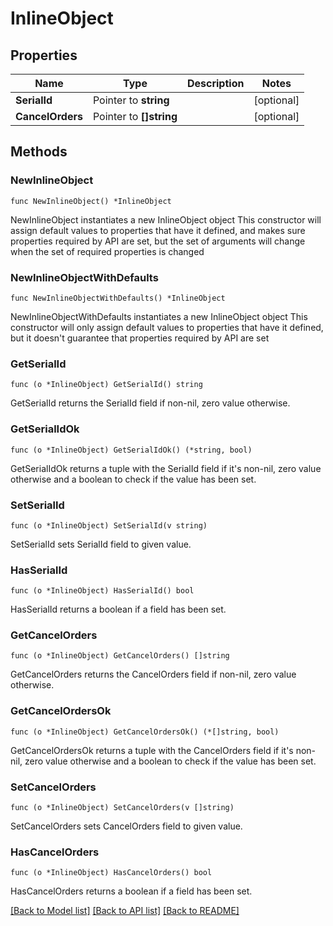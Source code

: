 # InlineObject

## Properties

Name | Type | Description | Notes
------------ | ------------- | ------------- | -------------
**SerialId** | Pointer to **string** |  | [optional] 
**CancelOrders** | Pointer to **[]string** |  | [optional] 

## Methods

### NewInlineObject

`func NewInlineObject() *InlineObject`

NewInlineObject instantiates a new InlineObject object
This constructor will assign default values to properties that have it defined,
and makes sure properties required by API are set, but the set of arguments
will change when the set of required properties is changed

### NewInlineObjectWithDefaults

`func NewInlineObjectWithDefaults() *InlineObject`

NewInlineObjectWithDefaults instantiates a new InlineObject object
This constructor will only assign default values to properties that have it defined,
but it doesn't guarantee that properties required by API are set

### GetSerialId

`func (o *InlineObject) GetSerialId() string`

GetSerialId returns the SerialId field if non-nil, zero value otherwise.

### GetSerialIdOk

`func (o *InlineObject) GetSerialIdOk() (*string, bool)`

GetSerialIdOk returns a tuple with the SerialId field if it's non-nil, zero value otherwise
and a boolean to check if the value has been set.

### SetSerialId

`func (o *InlineObject) SetSerialId(v string)`

SetSerialId sets SerialId field to given value.

### HasSerialId

`func (o *InlineObject) HasSerialId() bool`

HasSerialId returns a boolean if a field has been set.

### GetCancelOrders

`func (o *InlineObject) GetCancelOrders() []string`

GetCancelOrders returns the CancelOrders field if non-nil, zero value otherwise.

### GetCancelOrdersOk

`func (o *InlineObject) GetCancelOrdersOk() (*[]string, bool)`

GetCancelOrdersOk returns a tuple with the CancelOrders field if it's non-nil, zero value otherwise
and a boolean to check if the value has been set.

### SetCancelOrders

`func (o *InlineObject) SetCancelOrders(v []string)`

SetCancelOrders sets CancelOrders field to given value.

### HasCancelOrders

`func (o *InlineObject) HasCancelOrders() bool`

HasCancelOrders returns a boolean if a field has been set.


[[Back to Model list]](../README.md#documentation-for-models) [[Back to API list]](../README.md#documentation-for-api-endpoints) [[Back to README]](../README.md)


